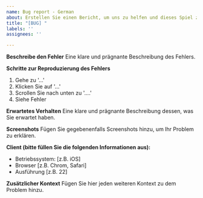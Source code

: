 ```yaml
---
name: Bug report - German
about: Erstellen Sie einen Bericht, um uns zu helfen und dieses Spiel zu verbessern
title: "[BUG] "
labels: ''
assignees: ''

---
```


**Beschreibe den Fehler**
Eine klare und prägnante Beschreibung des Fehlers.

**Schritte zur Reproduzierung des Fehlers**
1. Gehe zu '...'
2. Klicken Sie auf '...'
3. Scrollen Sie nach unten zu '....'
4. Siehe Fehler

**Erwartetes Verhalten**
Eine klare und prägnante Beschreibung dessen, was Sie erwartet haben.

**Screenshots**
Fügen Sie gegebenenfalls Screenshots hinzu, um Ihr Problem zu erklären.

**Client (bitte füllen Sie die folgenden Informationen aus):**
  - Betriebssystem: [z.B. iOS]
  - Browser [z.B. Chrom, Safari]
  - Ausführung [z.B. 22]

**Zusätzlicher Kontext**
Fügen Sie hier jeden weiteren Kontext zu dem Problem hinzu.
